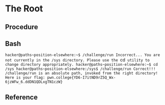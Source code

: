# The Root
## Procedure

## Bash
`hacker@paths~position-elsewhere:~$ /challenge/run
Incorrect...
You are not currently in the /sys directory.
Please use the `cd` utility to change directory appropriately.
hacker@paths~position-elsewhere:~$ cd /sys
hacker@paths~position-elsewhere:/sys$ /challenge/run
Correct!!!
/challenge/run is an absolute path, invoked from the right directory!
Here is your flag:
pwn.college{YD6-I7itND9rZ5Q_Wx-6jzWFw_6.ddDN1QDLxgTN1czW}`
## Reference
